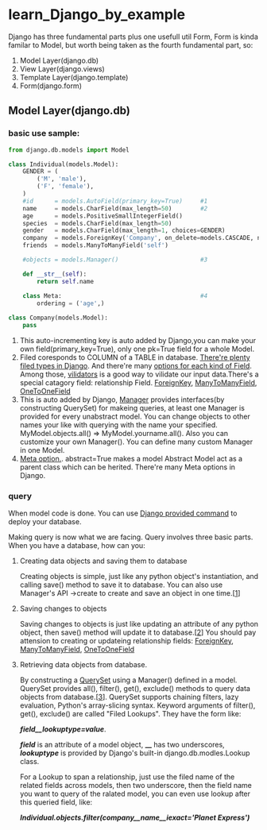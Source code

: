 # learn_Django_by_example

Django has three fundamental parts plus one usefull util Form, Form is kinda familar to Model, but worth being taken as the fourth fundamental part, so:

1. Model Layer(django.db)
2. View Layer(django.views)
3. Template Layer(django.template)
4. Form(django.form)

## Model Layer(django.db)

### basic use sample:
```python
from django.db.models import Model

class Individual(models.Model): 
    GENDER = (                 
        ('M', 'male'),
        ('F', 'female'),
    )
    #id      = models.AutoField(primary_key=True)     #1
    name     = models.CharField(max_length=50)        #2
    age      = models.PositiveSmallIntegerField()
    species  = models.CharField(max_length=50) 
    gender   = models.CharField(max_length=1, choices=GENDER)
    company  = models.ForeignKey('Company', on_delete=models.CASCADE, null=True)
    friends  = models.ManyToManyField('self')         

    #objects = models.Manager()                       #3

    def __str__(self):
        return self.name

    class Meta:                                       #4
        ordering = ('age',)
        
class Company(models.Model): 
    pass
```
1. This auto-incrementing key is auto added by Django,you can make your own field(primary_key=True), only one pk=True field for a whole Model. 
2. Filed coresponds to COLUMN of a TABLE in database. [There're plenty filed types in Django][field]. And there're many [options for each kind of Field][fieldop]. Among those, [vilidators][vilidator] is a good way to vilidate our input data.There's a special catagory field: relationship Field. [ForeignKey][mto], [ManyToManyField][mtm], [OneToOneField][oto]
3. This is auto added by Django, [Manager][manager] provides interfaces(by constructing QuerySet) for makeing queries, at least one Manager is provided for every unabstract model. You can change objects to other names your like with querying with the name your specified. MyModel.objects.all() => MyModel.yourname.all(). Also you can customize your own Manager(). You can define many custom Manager in one Model.
4. [Meta option.][meta]. abstract=True makes a model Abstract Model act as a parent class which can be herited. There're many Meta options in Django.


### query
When model code is done. You can use [Django provided command][migrate] to deploy your database.

Making query is now what we are facing.
Query involves three basic parts. When you have a database, how can you:

1. Creating data objects and saving them to database

    Creating objects is simple, just like any python object's instantiation, and calling save() method to save it to database. You can also use Manager's API ->create to create and save an object in one time.[[1]]

2. Saving changes to objects 

    Saving changes to objects is just like updating an attribute of any python object, then save() method will update it to database.[[2]] You should pay attension to creating or updateing relationship fields: [ForeignKey][mto], [ManyToManyField][mtm], [OneToOneField][oto]

3. Retrieving data objects from database.
     
    By constructing a [QuerySet][queryset] using a Manager() defined in a model. QuerySet provides all(), filter(), get(), exclude() methods to query data objects from database.[[3]]. QuerySet supports chaining filters, lazy evaluation, Python's array-slicing syntax. Keyword arguments of filter(), get(), exclude() are called "Filed Lookups". They have the form like: 

    ***field__lookuptype=value***. 

    ***field*** is an attribute of a model object, **__** has two underscores, ***lookuptype*** is provided by Django's built-in django.db.modles.Lookup class. 

    For a Lookup to span a relationship, just use the filed name of the related fields across models, then two underscore, then the field name you want to query of the ralated model, you can even use lookup after this queried field, like:

    ***Individual.objects.filter(company__name__iexact='Planet Express')***












[field]:https://docs.djangoproject.com/en/1.9/ref/models/fields/#model-field-types
[vilidator]:https://docs.djangoproject.com/en/1.9/ref/validators/
[fieldop]:https://docs.djangoproject.com/en/1.9/ref/models/fields/#field-options
[mto]:https://docs.djangoproject.com/en/1.9/topics/db/examples/many_to_one/
[mtm]:https://docs.djangoproject.com/en/1.9/topics/db/examples/many_to_many/
[oto]:https://docs.djangoproject.com/en/1.9/topics/db/examples/one_to_one/
[manager]:https://docs.djangoproject.com/en/1.9/topics/db/managers/
[meta]:https://docs.djangoproject.com/en/1.9/ref/models/options/
[migrate]:https://docs.djangoproject.com/en/1.9/topics/migrations/
[retrieve]:https://docs.djangoproject.com/en/1.9/topics/db/queries/#retrieving-objects
[1]:https://docs.djangoproject.com/en/1.9/topics/db/queries/#creating-objects
[2]:https://docs.djangoproject.com/en/1.9/topics/db/queries/#saving-changes-to-objects
[3]:https://docs.djangoproject.com/en/1.9/topics/db/queries/#retrieving-objects
[queryset]:https://docs.djangoproject.com/en/1.9/ref/models/querysets/#django.db.models.query.QuerySet